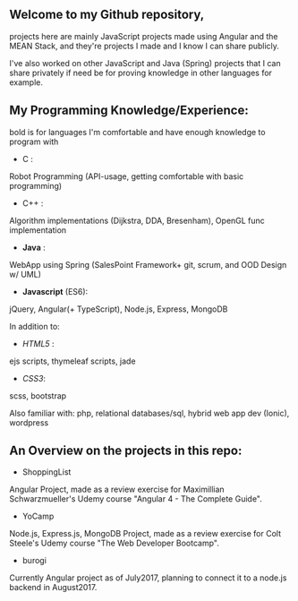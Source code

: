 ## Welcome to my Github repository, 
projects here are mainly JavaScript projects made using Angular and the MEAN Stack, and they're projects I made and I know I can share publicly. 

I've also worked on other JavaScript and Java (Spring) projects that I can share privately if need be for proving knowledge in other languages for example.

## My Programming Knowledge/Experience:

bold is for languages I'm comfortable and have enough knowledge to program with 
- C :   

Robot Programming (API-usage, getting comfortable with basic programming) 

- C++ :  

Algorithm implementations (Dijkstra, DDA, Bresenham), OpenGL func implementation   

- **Java**  :   

WebApp using Spring (SalesPoint Framework+ git, scrum, and OOD Design w/ UML) 

- **Javascript** (ES6):    

jQuery, Angular(+ TypeScript), Node.js, Express, MongoDB 

In addition to: 

- *HTML5* : 

ejs scripts, thymeleaf scripts, jade 

- *CSS3*: 

scss, bootstrap

Also familiar with: php, relational databases/sql, hybrid web app dev (Ionic), wordpress

## An Overview on the projects in this repo: 

- ShoppingList 

Angular Project, made as a review exercise for Maximillian Schwarzmueller's Udemy course "Angular 4 - The Complete Guide". 

- YoCamp

Node.js, Express.js, MongoDB Project, made as a review exercise for Colt Steele's Udemy course "The Web Developer Bootcamp".

- burogi

Currently Angular project as of July2017, planning to connect it to a node.js backend in August2017.
